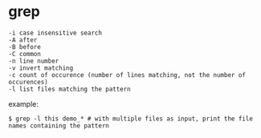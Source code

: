 **grep**
====

    -i case insensitive search
    -A after
    -B before
    -C common
    -n line number
    -v invert matching
    -c count of occurence (number of lines matching, not the number of occurences)
    -l list files matching the pattern

example:

	

    $ grep -l this demo_* # with multiple files as input, print the file names containing the pattern
